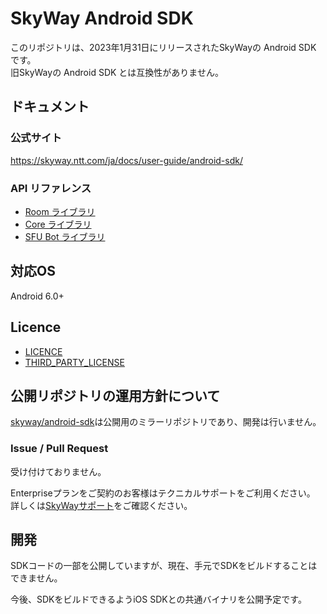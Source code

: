 # SkyWay Android SDK

このリポジトリは、2023年1月31日にリリースされたSkyWayの Android SDK です。  
旧SkyWayの Android SDK とは互換性がありません。

## ドキュメント

### 公式サイト

https://skyway.ntt.com/ja/docs/user-guide/android-sdk/

### API リファレンス

- [Room ライブラリ](https://android-sdk.api-reference.skyway.ntt.com/room)
- [Core ライブラリ](https://android-sdk.api-reference.skyway.ntt.com/core)
- [SFU Bot ライブラリ](https://android-sdk.api-reference.skyway.ntt.com/sfubot)

## 対応OS
Android 6.0+

## Licence

- [LICENCE](LICENCE)
- [THIRD_PARTY_LICENSE](THIRD_PARTY_LICENSE.txt)

## 公開リポジトリの運用方針について

[skyway/android-sdk](https://github.com/skyway/android-sdk)は公開用のミラーリポジトリであり、開発は行いません。

### Issue / Pull Request

受け付けておりません。

Enterpriseプランをご契約のお客様はテクニカルサポートをご利用ください。  
詳しくは[SkyWayサポート](https://support.skyway.ntt.com/hc/ja)をご確認ください。

## 開発
SDKコードの一部を公開していますが、現在、手元でSDKをビルドすることはできません。

今後、SDKをビルドできるようiOS SDKとの共通バイナリを公開予定です。
